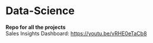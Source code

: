 # Data-Science
**Repo for all the projects**\
Sales Insights Dashboard: https://youtu.be/vRHE0eTaCb8

